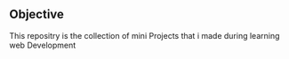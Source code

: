 ## Objective
This repositry is the collection of mini Projects that i made during learning web Development
